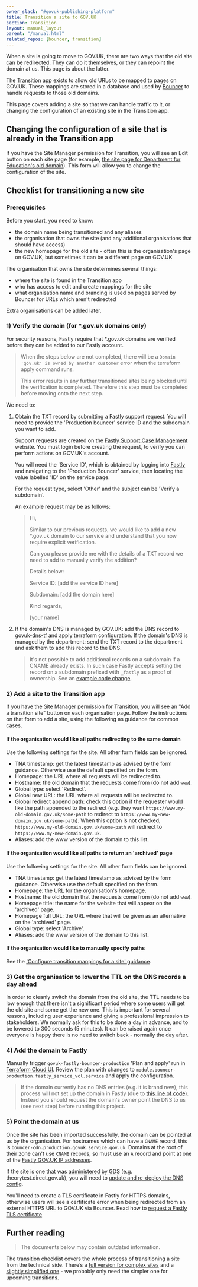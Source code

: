 ```yaml
---
owner_slack: "#govuk-publishing-platform"
title: Transition a site to GOV.UK
section: Transition
layout: manual_layout
parent: "/manual.html"
related_repos: [bouncer, transition]
---
```


When a site is going to move to GOV.UK, there are two ways that the old site
can be redirected. They can do it themselves, or they can repoint the domain at
us. This page is about the latter.

The [Transition][] app exists to allow old URLs to be mapped to pages
on GOV.UK. These mappings are stored in a database and used by [Bouncer][] to
handle requests to those old domains.

This page covers adding a site so that we can handle traffic to
it, or changing the configuration of an existing site in the Transition app.

## Changing the configuration of a site that is already in the Transition app

If you have the Site Manager permission for Transition, you will see an Edit button on each site page (for example, [the site page for Department for Education's old domain](https://transition.publishing.service.gov.uk/sites/dfe)). This form will allow you to change the configuration of the site.

## Checklist for transitioning a new site

### Prerequisites

Before you start, you need to know:

- the domain name being transitioned and any aliases
- the organisation that owns the site (and any additional organisations that should have access)
- the new homepage for the old site - often this is the organisation's page on GOV.UK, but sometimes it can be a different page on GOV.UK

The organisation that owns the site determines several things:

- where the site is found in the Transition app
- who has access to edit and create mappings for the site
- what organisation name and branding is used on pages served by Bouncer for URLs which aren't redirected

Extra organisations can be added later.

### 1) Verify the domain (for *.gov.uk domains only)

For security reasons, Fastly require that *.gov.uk domains are verified before they can be added to our Fastly account.

> When the steps below are not completed, there will be a `Domain 'gov.uk' is owned by another customer` error when the terraform apply command runs.
>
> This error results in any further transitioned sites being blocked until the verification is completed. Therefore this step must be completed before moving onto the next step.

We need to:

1. Obtain the TXT record by submitting a Fastly support request. You will need to provide the 'Production bouncer' service ID and the subdomain you want to add.

    Support requests are created on the [Fastly Support Case Management](https://support.fastly.com/s/case-management) website. You must login before creating the request, to verify you can perform actions on GOV.UK's account.

    You will need the 'Service ID', which is obtained by logging into [Fastly](https://manage.fastly.com/home) and navigating to the 'Production Bouncer' service, then locating the value labelled 'ID' on the service page.

    For the request type, select 'Other' and the subject can be 'Verify a subdomain'.

    An example request may be as follows:

    > Hi,
    >
    > Similar to our previous requests, we would like to add a new *.gov.uk domain to our service and understand that you now require explicit verification.
    >
    > Can you please provide me with the details of a TXT record we need to add to manually verify the addition?
    >
    > Details below:
    >
    > Service ID: [add the service ID here]
    >
    > Subdomain: [add the domain here]
    >
    > Kind regards,
    >
    > [your name]

1. If the domain's DNS is managed by GOV.UK: add the DNS record to [govuk-dns-tf](https://github.com/alphagov/govuk-dns-tf) and apply terraform configuration. If the domain's DNS is managed by the department: send the TXT record to the department and ask them to add this record to the DNS.

   > It's not possible to add additional records on a subdomain if a CNAME already exists. In such case Fastly accepts setting the record on a subdomain prefixed with `_fastly` as a proof of ownership. See an [example code change][code change].

### 2) Add a site to the Transition app

If you have the Site Manager permission for Transition, you will see an "Add a transition site" button on each organisation page. Follow the instructions on that form to add a site, using the following as guidance for common cases.

#### If the organisation would like all paths redirecting to the same domain

Use the following settings for the site. All other form fields can be ignored.

- TNA timestamp: get the latest timestamp as advised by the form guidance. Otherwise use the default specified on the form.
- Homepage: the URL where all requests will be redirected to.
- Hostname: the old domain that the requests come from (do not add `www`).
- Global type: select 'Redirect'.
- Global new URL: the URL where all requests will be redirected to.
- Global redirect append path: check this option if the requester would like the path appended to the redirect (e.g. they want `https://www.my-old-domain.gov.uk/some-path` to redirect to `https://www.my-new-domain.gov.uk/some-path`). When this option is not checked, `https://www.my-old-domain.gov.uk/some-path` will redirect to `https://www.my-new-domain.gov.uk`.
- Aliases: add the www version of the domain to this list.

#### If the organisation would like all paths to return an 'archived' page

Use the following settings for the site. All other form fields can be ignored.

- TNA timestamp: get the latest timestamp as advised by the form guidance. Otherwise use the default specified on the form.
- Homepage: the URL for the organisation's homepage.
- Hostname: the old domain that the requests come from (do not add `www`).
- Homepage title: the name for the website that will appear on the 'archived' page.
- Homepage full URL: the URL where that will be given as an alternative on the 'archived' page.
- Global type: select 'Archive'.
- Aliases: add the www version of the domain to this list.

#### If the organisation would like to manually specify paths

See the ['Configure transition mappings for a site' guidance](/manual/configure-transition-mappings.html).

### 3) Get the organisation to lower the TTL on the DNS records a day ahead

In order to cleanly switch the domain from the old site, the TTL needs
to be low enough that there isn't a significant period where some users
will get the old site and some get the new one. This is important for
several reasons, including user experience and giving a professional
impression to stakeholders. We normally ask for this to be done a day in
advance, and to be lowered to 300 seconds (5 minutes). It can be raised
again once everyone is happy there is no need to switch back - normally
the day after.

### 4) Add the domain to Fastly

Manually trigger `govuk-fastly-bouncer-production` 'Plan and apply' run in [Terraform Cloud UI](https://app.terraform.io/app/govuk/workspaces/govuk-fastly-bouncer-production/runs). Review the plan with changes to `module.bouncer-production.fastly_service_vcl.service` and apply the configuration.

> If the domain currently has no DNS entries (e.g. it is brand new), this process will not set up the domain in Fastly (due to [this line of code](https://github.com/alphagov/transition/blob/8a532735ce8e61731986fd580a5d6ca1552e095f/app/controllers/hosts_controller.rb#L3C14-L3C49)). Instead you should request the domain's owner point the DNS to us (see next step) before running this project.

### 5) Point the domain at us

Once the site has been imported successfully, the domain can be pointed
at us by the organisation. For hostnames which can have a `CNAME`
record, this is `bouncer-cdn.production.govuk.service.gov.uk`.
Domains at the root of their zone can't use `CNAME` records, so must use
an `A` record and point at one of the [Fastly GOV.UK IP
addresses](https://github.com/alphagov/transition/blob/016c3d30e190c41eaa912ed554384a49f3418a91/app/models/host.rb#L22).

If the site is one that was [administered by GDS](https://github.com/alphagov/gds-dns-config/tree/master/zones)
(e.g. theorytest.direct.gov.uk), you will need to [update and re-deploy the DNS config](/manual/dns.html#dns-for-the-publishingservicegovuk-domain).

You'll need to create a TLS certificate in Fastly for HTTPS domains, otherwise
users will see a certificate error when being redirected from an external
HTTPS URL to GOV.UK via Bouncer. Read how to [request a Fastly TLS certificate][]

## Further reading

> The documents below may contain outdated information.

The transition checklist covers the whole process of transitioning a site from the technical side. There’s a [full version for complex sites](https://docs.google.com/document/d/1SiBwYtV_d_D9pPcqzpqvRWs0kscUtB7yqxN8Ub_uRSA/edit) and a [slightly simplified one](https://docs.google.com/document/d/1gIJBUuPaZqtYsrgwqMBSrU4lpr2e93tuhQcgylnSHb4/edit) - we probably only need the simpler one for upcoming transitions.

[Transition]: /repos/transition.html
[Bouncer]: /repos/bouncer.html
[request a Fastly TLS certificate]: /manual/request-fastly-tls-certificate.html
[code change]: https://github.com/alphagov/govuk-dns-tf/compare/0cf283b6...18471c36
